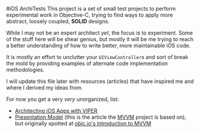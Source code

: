 #iOS ArchiTests
This project is a set of small test projects to perform experimental work in Objective-C, trying to find ways to apply more abstract, loosely coupled, **SOLID** designs.

While I may not be an expert architect *yet*, the focus is to experiment. Some of the stuff here will be shear genius, but mostly it will be me trying to reach a better understanding of how to write better, more maintainable iOS code.

It is mostly an effort to unclutter your `UIViewController`s and sort of break the mold by providing examples of alternate code implementation methodologies.

I will update this file later with resources (articles) that have inspired me and where I derived my ideas from.

For now you get a very *very* unorganized, list:

* [Architecting iOS Apps with VIPER][]
* [Presentation Model][] (this is the article the [MVVM](mvvm/) project is based on), but originally spotted at [objc.io's Introduction to MVVM][]

[Architecting iOS Apps with VIPER]: http://www.objc.io/issue-13/viper.html
[Presentation Model]: http://martinfowler.com/eaaDev/PresentationModel.html
[objc.io's Introduction to MVVM]: http://www.objc.io/issue-13/mvvm.html
